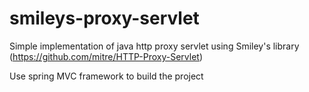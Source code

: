 # smileys-proxy-servlet
Simple implementation of java http proxy servlet using Smiley's library (https://github.com/mitre/HTTP-Proxy-Servlet)

Use spring MVC framework to build the project
